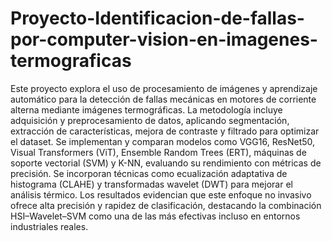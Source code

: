 # Proyecto-Identificacion-de-fallas-por-computer-vision-en-imagenes-termograficas
Este proyecto explora el uso de procesamiento de imágenes y aprendizaje automático para la detección de fallas mecánicas en motores de corriente alterna mediante imágenes termográficas. La metodología incluye adquisición y preprocesamiento de datos, aplicando segmentación, extracción de características, mejora de contraste y filtrado para optimizar el dataset. Se implementan y comparan modelos como VGG16, ResNet50, Visual Transformers (ViT), Ensemble Random Trees (ERT), máquinas de soporte vectorial (SVM) y K-NN, evaluando su rendimiento con métricas de precisión. Se incorporan técnicas como ecualización adaptativa de histograma (CLAHE) y transformadas wavelet (DWT) para mejorar el análisis térmico. Los resultados evidencian que este enfoque no invasivo ofrece alta precisión y rapidez de clasificación, destacando la combinación HSI–Wavelet–SVM como una de las más efectivas incluso en entornos industriales reales.

